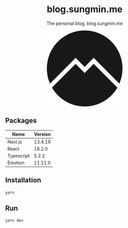 <h1 align="center">blog.sungmin.me</h1>
<p align="center">The personal blog, blog.sungmin.me</p>
<p align="center"><img src="./src/assets/images/logo.svg" width="240" alt="blog.sungmin.me" /></p>

## Packages

| Name       | Version |
| ---------- | ------- |
| Next.js    | 13.4.19 |
| React      | 18.2.0  |
| Typescript | 5.2.2   |
| Emotion    | 11.11.0 |

## Installation

```bash
yarn
```

## Run

```bash
yarn dev
```
